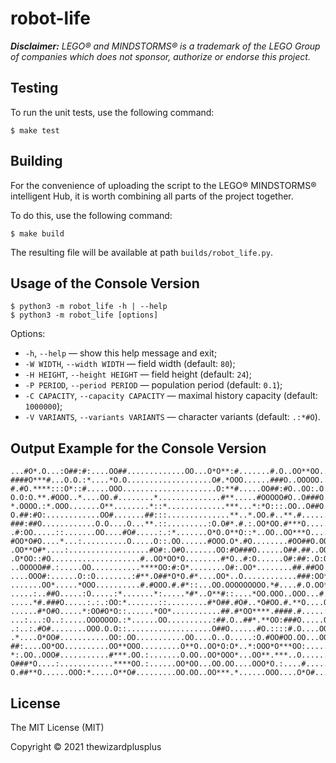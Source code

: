 # robot-life

_**Disclaimer:** LEGO® and MINDSTORMS® is a trademark of the LEGO Group of companies which does not sponsor, authorize or endorse this project._

## Testing

To run the unit tests, use the following command:

```
$ make test
```

## Building

For the convenience of uploading the script to the LEGO® MINDSTORMS® intelligent Hub, it is worth combining all parts of the project together.

To do this, use the following command:

```
$ make build
```

The resulting file will be available at path `builds/robot_life.py`.

## Usage of the Console Version

```
$ python3 -m robot_life -h | --help
$ python3 -m robot_life [options]
```

Options:

- `-h`, `--help` &mdash; show this help message and exit;
- `-W WIDTH`, `--width WIDTH` &mdash; field width (default: `80`);
- `-H HEIGHT`, `--height HEIGHT` &mdash; field height (default: `24`);
- `-P PERIOD`, `--period PERIOD` &mdash; population period (default: `0.1`);
- `-C CAPACITY`, `--capacity CAPACITY` &mdash; maximal history capacity (default: `1000000`);
- `-V VARIANTS`, `--variants VARIANTS` &mdash; character variants (default: `.:*#O`).

## Output Example for the Console Version

```
...#O*.O...:O##:#:....OO##.............OO...O*O**:#.......#.O..OO**OO..:....OOOO
####O***#...O.O.:*....*O.O...................O#.*OOO......###O..OOOOO...OO...#OO
#.#O.****:::O*::#.....OOO.....................O:**#.....OO##:#O..OO:.O..OO*.:**#
O.O:O.**.#OOO..*....OO.#........*..............#**.....#OOOOO#O..O###O..OO.....O
*.OOOO.:*.OOO.......O**........*::*.............***...*:*O:::.OO..O##O........::
O.##:#O:............OO#.......##:::..............**..*.OO.#..**.#......:......::
###:##O............O.O....O...**.::.........:O.O#*.#.:.OO*OO.#***O............*O
.#:OO.....::.......OO....#O#.....:.:*.......O*O.O**O::*..OO..OO***O............O
#OO*O#O....*...:..........O.....O::.OO......#OOO.O*.#O........#OO##O.OO.........
.OO**O#*....:..................#O#:.O#O.......OO:#O###O......O##.##..OOO.*O.....
.O*OO::#O....................#..OO*OO*O........#*O..#:O......O#:##:.O:OOOO.O.*..
..OOOOO##.:.....OO...........****OO:#:O*........O#:.OO*........##.##OO.#O#.#O*..
....OOO#:......O::O........:#**.O##*O*O.#*....OO*..O............###:OO****O.O#..
.......OO*.....*OOO..........#.#OOO.#.#*::...OO.OOOOOOOOO.*#....#.O.OO*.*O#.OOO.
.....:..##O.....:O.....:*.......*:.....*#*..O**#::....*OO.OOO..OOO...#.OO.OOO#:.
.....*#.###O.....:.:.:OO:*.......::.........#*O##.#O#..*O#OO.#.**O....O###.OO...
......#*O#O.....*:OO#O*O::......*OO*...........##.#*OO****.####.#.....:##.O#:...
...:...:O..:.....OOOOOOO.:*......OO..........:##.O..##*.**OO:###O.....O.OO*.*...
.:..:.#O#........OOO.O.O::...................O##O......#O.::::#.O....OO.OO*:*...
.*....O*OO#...........OO:.OO...........OO....O..O.....:O.#OO#OO.OO...OOO*#.#:...
##:....OO*OO..........OO**OOO.........O**O..OO*O:O*..*:OOO*O***OO:........OO:O*.
*:.OO..OOO#...........#***.OO.:.......O.OO..OO*OOO*...OO**.***..O........:.O###.
O###*O....:............****OO.:......OO*OO...OO.OO....OOO*O.:....#........O#####
O.##**O......OOO:*.....O**O#.........OO.OO..OO***.*......OOO....O*O#.......O.#..
```

## License

The MIT License (MIT)

Copyright &copy; 2021 thewizardplusplus
